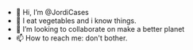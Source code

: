 - 👋 Hi, I’m @JordiCases
- 🌱 I eat vegetables and i know things.
- 💞️ I’m looking to collaborate on make a better planet
- 📫 How to reach me: don't bother.

<!---
JordiCases/JordiCases is a ✨ special ✨ repository because its `README.md` (this file) appears on your GitHub profile.
You can click the Preview link to take a look at your changes.
--->
